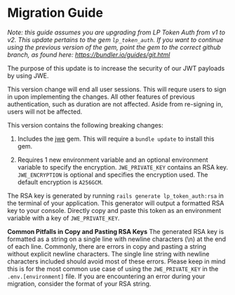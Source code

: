 # Migration Guide
*Note: this guide assumes you are upgrading from LP Token Auth from v1 to v2. This update pertains to the gem `lp_token_auth`. If you want to continue using the previous version of the gem, point the gem to the correct github branch, as found here: https://bundler.io/guides/git.html*

The purpose of this update is to increase the security of our JWT payloads by using JWE.

This version change will end all user sessions. This will requre users to sign in upon implementing the changes. All other features of previous authentication, such as duration are not affected. Aside from re-signing in, users will not be affected.

This version contains the following breaking changes:

1. Includes the [jwe](https://github.com/jwt/ruby-jwe) gem. This will require a `bundle update` to install this gem.

2. Requires 1 new environment variable and an optional environment variable to specify the encryption.
   `JWE_PRIVATE_KEY` contains an RSA key.
   `JWE_ENCRYPTION` is optional and specifies the encryption used. The default encryption is `A256GCM`.

The RSA key is generated by running `rails generate lp_token_auth:rsa` in the terminal of your application. This generator will output a formatted RSA key to your console. Directly copy and paste this token as an environment variable with a key of `JWE_PRIVATE_KEY`.

**Common Pitfalls in Copy and Pasting RSA Keys**
The generated RSA key is formatted as a string on a single line with newline characters (\n) at the end of each line. Commonly, there are errors in copy and pasting a string without explicit newline characters. The single line string with newline characters included should avoid most of these errors.
Please keep in mind this is for the most common use case of using the `JWE_PRIVATE_KEY` in the `.env.[environment]` file. If you are encountering an error during your migration, consider the format of your RSA string.
